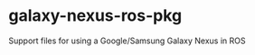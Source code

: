 galaxy-nexus-ros-pkg
====================

Support files for using a Google/Samsung Galaxy Nexus in ROS